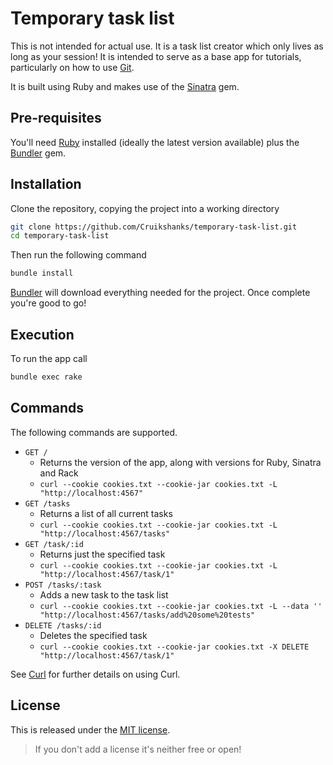 # Temporary task list

This is not intended for actual use. It is a task list creator which only lives as long as your session! It is  intended to serve as a base app for tutorials, particularly on how to use [Git](https://git-scm.com/).

It is built using Ruby and makes use of the [Sinatra](https://github.com/sinatra/sinatra) gem.

## Pre-requisites

You'll need [Ruby](https://www.ruby-lang.org/en/) installed (ideally the latest version available) plus the [Bundler](http://bundler.io/) gem.

## Installation

Clone the repository, copying the project into a working directory

```bash
git clone https://github.com/Cruikshanks/temporary-task-list.git
cd temporary-task-list
```

Then run the following command

```bash
bundle install
```

[Bundler](http://bundler.io/) will download everything needed for the project. Once complete you're good to go!

## Execution

To run the app call

```bash
bundle exec rake
```

## Commands

The following commands are supported.

- `GET /`
  - Returns the version of the app, along with versions for Ruby, Sinatra and Rack
  - `curl --cookie cookies.txt --cookie-jar cookies.txt -L  "http://localhost:4567"`
- `GET /tasks`
  - Returns a list of all current tasks
  - `curl --cookie cookies.txt --cookie-jar cookies.txt -L  "http://localhost:4567/tasks"`
- `GET /task/:id`
  - Returns just the specified task
  - `curl --cookie cookies.txt --cookie-jar cookies.txt -L  "http://localhost:4567/task/1"`
- `POST /tasks/:task`
  - Adds a new task to the task list
  - `curl --cookie cookies.txt --cookie-jar cookies.txt -L --data '' "http://localhost:4567/tasks/add%20some%20tests"`
- `DELETE /tasks/:id`
  - Deletes the specified task
  - `curl --cookie cookies.txt --cookie-jar cookies.txt -X DELETE "http://localhost:4567/task/1"`

See [Curl](https://curl.haxx.se/) for further details on using Curl.

## License

This is released under the [MIT license](https://opensource.org/licenses/MIT).

> If you don't add a license it's neither free or open!

